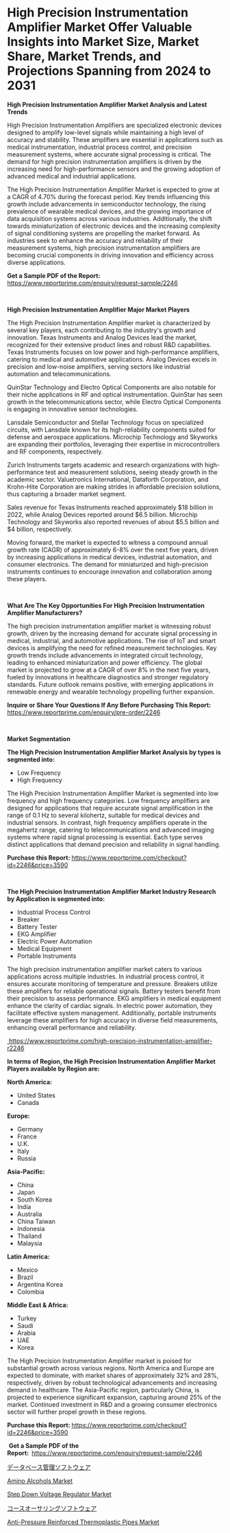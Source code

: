<p><h1>High Precision Instrumentation Amplifier Market Offer Valuable Insights into Market Size, Market Share, Market Trends, and Projections Spanning from 2024 to 2031</h1></p><p><strong>High Precision Instrumentation Amplifier Market Analysis and Latest Trends</strong></p>
<p><p>High Precision Instrumentation Amplifiers are specialized electronic devices designed to amplify low-level signals while maintaining a high level of accuracy and stability. These amplifiers are essential in applications such as medical instrumentation, industrial process control, and precision measurement systems, where accurate signal processing is critical. The demand for high precision instrumentation amplifiers is driven by the increasing need for high-performance sensors and the growing adoption of advanced medical and industrial applications.</p><p>The High Precision Instrumentation Amplifier Market is expected to grow at a CAGR of 4.70% during the forecast period. Key trends influencing this growth include advancements in semiconductor technology, the rising prevalence of wearable medical devices, and the growing importance of data acquisition systems across various industries. Additionally, the shift towards miniaturization of electronic devices and the increasing complexity of signal conditioning systems are propelling the market forward. As industries seek to enhance the accuracy and reliability of their measurement systems, high precision instrumentation amplifiers are becoming crucial components in driving innovation and efficiency across diverse applications.</p></p>
<p><strong>Get a Sample PDF of the Report:&nbsp;</strong> <a href="https://www.reportprime.com/enquiry/request-sample/2246">https://www.reportprime.com/enquiry/request-sample/2246</a></p>
<p>&nbsp;</p>
<p><strong>High Precision Instrumentation Amplifier Major Market Players</strong></p>
<p><p>The High Precision Instrumentation Amplifier market is characterized by several key players, each contributing to the industry's growth and innovation. Texas Instruments and Analog Devices lead the market, recognized for their extensive product lines and robust R&D capabilities. Texas Instruments focuses on low power and high-performance amplifiers, catering to medical and automotive applications. Analog Devices excels in precision and low-noise amplifiers, serving sectors like industrial automation and telecommunications.</p><p>QuinStar Technology and Electro Optical Components are also notable for their niche applications in RF and optical instrumentation. QuinStar has seen growth in the telecommunications sector, while Electro Optical Components is engaging in innovative sensor technologies.</p><p>Lansdale Semiconductor and Stellar Technology focus on specialized circuits, with Lansdale known for its high-reliability components suited for defense and aerospace applications. Microchip Technology and Skyworks are expanding their portfolios, leveraging their expertise in microcontrollers and RF components, respectively.</p><p>Zurich Instruments targets academic and research organizations with high-performance test and measurement solutions, seeing steady growth in the academic sector. Valuetronics International, Dataforth Corporation, and Krohn-Hite Corporation are making strides in affordable precision solutions, thus capturing a broader market segment.</p><p>Sales revenue for Texas Instruments reached approximately $18 billion in 2022, while Analog Devices reported around $6.5 billion. Microchip Technology and Skyworks also reported revenues of about $5.5 billion and $4 billion, respectively.</p><p>Moving forward, the market is expected to witness a compound annual growth rate (CAGR) of approximately 6-8% over the next five years, driven by increasing applications in medical devices, industrial automation, and consumer electronics. The demand for miniaturized and high-precision instruments continues to encourage innovation and collaboration among these players.</p></p>
<p>&nbsp;</p>
<p><strong>What Are The Key Opportunities For High Precision Instrumentation Amplifier Manufacturers?</strong></p>
<p><p>The high precision instrumentation amplifier market is witnessing robust growth, driven by the increasing demand for accurate signal processing in medical, industrial, and automotive applications. The rise of IoT and smart devices is amplifying the need for refined measurement technologies. Key growth trends include advancements in integrated circuit technology, leading to enhanced miniaturization and power efficiency. The global market is projected to grow at a CAGR of over 8% in the next five years, fueled by innovations in healthcare diagnostics and stronger regulatory standards. Future outlook remains positive, with emerging applications in renewable energy and wearable technology propelling further expansion.</p></p>
<p><strong>Inquire or Share Your Questions If Any Before Purchasing This Report:</strong> <a href="https://www.reportprime.com/enquiry/pre-order/2246">https://www.reportprime.com/enquiry/pre-order/2246</a></p>
<p>&nbsp;</p>
<p><strong>Market Segmentation</strong></p>
<p><strong>The High Precision Instrumentation Amplifier Market Analysis by types is segmented into:</strong></p>
<p><ul><li>Low Frequency</li><li>High Frequency</li></ul></p>
<p><p>The High Precision Instrumentation Amplifier Market is segmented into low frequency and high frequency categories. Low frequency amplifiers are designed for applications that require accurate signal amplification in the range of 0.1 Hz to several kilohertz, suitable for medical devices and industrial sensors. In contrast, high frequency amplifiers operate in the megahertz range, catering to telecommunications and advanced imaging systems where rapid signal processing is essential. Each type serves distinct applications that demand precision and reliability in signal handling.</p></p>
<p><strong>Purchase this Report:&nbsp;</strong><a href="https://www.reportprime.com/checkout?id=2246&price=3590">https://www.reportprime.com/checkout?id=2246&price=3590</a></p>
<p>&nbsp;</p>
<p><strong>The High Precision Instrumentation Amplifier Market Industry Research by Application is segmented into:</strong></p>
<p><ul><li>Industrial Process Control</li><li>Breaker</li><li>Battery Tester</li><li>EKG Amplifier</li><li>Electric Power Automation</li><li>Medical Equipment</li><li>Portable Instruments</li></ul></p>
<p><p>The high precision instrumentation amplifier market caters to various applications across multiple industries. In industrial process control, it ensures accurate monitoring of temperature and pressure. Breakers utilize these amplifiers for reliable operational signals. Battery testers benefit from their precision to assess performance. EKG amplifiers in medical equipment enhance the clarity of cardiac signals. In electric power automation, they facilitate effective system management. Additionally, portable instruments leverage these amplifiers for high accuracy in diverse field measurements, enhancing overall performance and reliability.</p></p>
<p><a href="https://www.reportprime.com/high-precision-instrumentation-amplifier-r2246">&nbsp;https://www.reportprime.com/high-precision-instrumentation-amplifier-r2246</a></p>
<p><strong>In terms of Region, the High Precision Instrumentation Amplifier Market Players available by Region are:</strong></p>
<p>
    <p> <strong> North America: </strong>
        <ul>
            <li>United States</li>
            <li>Canada</li>
        </ul>
        </p> 
    <p> <strong> Europe: </strong>
        <ul>
            <li>Germany</li>
            <li>France</li>
            <li>U.K.</li>
            <li>Italy</li>
            <li>Russia</li>
        </ul>
        </p> 
    <p> <strong> Asia-Pacific: </strong>
        <ul>
            <li>China</li>
            <li>Japan</li>
            <li>South Korea</li>
            <li>India</li>
            <li>Australia</li>
            <li>China Taiwan</li>
            <li>Indonesia</li>
            <li>Thailand</li>
            <li>Malaysia</li>
        </ul>
        </p> 
    <p> <strong> Latin America: </strong>
        <ul>
            <li>Mexico</li>
            <li>Brazil</li>
            <li>Argentina Korea</li>
            <li>Colombia</li>
        </ul>
        </p> 
    <p> <strong> Middle East & Africa: </strong>
        <ul>
            <li>Turkey</li>
            <li>Saudi</li>
            <li>Arabia</li>
            <li>UAE</li>
            <li>Korea</li>
        </ul>
    </p>
    </p>
<p><p>The High Precision Instrumentation Amplifier market is poised for substantial growth across various regions. North America and Europe are expected to dominate, with market shares of approximately 32% and 28%, respectively, driven by robust technological advancements and increasing demand in healthcare. The Asia-Pacific region, particularly China, is projected to experience significant expansion, capturing around 25% of the market. Continued investment in R&D and a growing consumer electronics sector will further propel growth in these regions.</p></p>
<p><strong>Purchase this Report: </strong><a href="https://www.reportprime.com/checkout?id=2246&price=3590">https://www.reportprime.com/checkout?id=2246&price=3590</a></p>
<p>&nbsp;<strong>Get a Sample PDF of the Report:&nbsp;&nbsp;</strong><a href="https://www.reportprime.com/enquiry/request-sample/2246">https://www.reportprime.com/enquiry/request-sample/2246</a></p>
<p><strong></strong></p>
<p><p><a href="https://medium.com/@kw8enloe/%E3%83%87%E3%83%BC%E3%82%BF%E3%83%99%E3%83%BC%E3%82%B9%E7%AE%A1%E7%90%86%E3%82%BD%E3%83%95%E3%83%88%E3%82%A6%E3%82%A7%E3%82%A2%E5%B8%82%E5%A0%B4-%E3%82%B0%E3%83%AD%E3%83%BC%E3%83%90%E3%83%AB%E3%81%8A%E3%82%88%E3%81%B3%E5%9C%B0%E5%9F%9F%E5%88%A5%E5%88%86%E6%9E%90-%E5%9C%B0%E5%9F%9F-%E5%9B%BD%E3%83%AC%E3%83%99%E3%83%AB%E5%88%86%E6%9E%90-%E7%AB%B6%E4%BA%89%E3%81%AE%E6%99%AF%E8%A6%B3%E3%81%AB%E7%84%A6%E7%82%B9%E3%82%92%E5%BD%93%E3%81%A6%E3%81%9F-%E5%88%86%E6%9E%90%E3%81%A8%E4%BA%88%E6%B8%AC-2024%E5%B9%B4-2031%E5%B9%B4-49df0b22f3eb">データベース管理ソフトウェア</a></p><p><a href="https://www.linkedin.com/pulse/strategic-roadmap-global-amino-alcohols-market-insights-opportunities-ksvzc?trackingId=mmtDSujBRNG5sfnc7sBFaQ%3D%3D">Amino Alcohols Market</a></p><p><a href="https://github.com/ChiragRP21/Market-Research-Report-List-6/blob/main/step-down-voltage-regulator-market.md">Step Down Voltage Regulator Market</a></p><p><a href="https://medium.com/@kw8enloe/%E3%82%B0%E3%83%AD%E3%83%BC%E3%83%90%E3%83%AB%E3%81%AA%E3%82%B3%E3%83%BC%E3%82%B9%E4%BD%9C%E6%88%90%E3%82%BD%E3%83%95%E3%83%88%E3%82%A6%E3%82%A7%E3%82%A2%E3%81%AE%E5%B8%82%E5%A0%B4%E3%82%B7%E3%82%A7%E3%82%A2%E3%81%A8%E6%88%90%E9%95%B7%E6%A9%9F%E4%BC%9A-%E3%81%8A%E3%82%88%E3%81%B32024%E5%B9%B4%E3%81%8B%E3%82%892031%E5%B9%B4%E3%81%BE%E3%81%A7%E3%81%AE%E6%9C%9F%E9%96%93%E3%81%AB%E5%B9%B4%E7%8E%877-4-%E3%81%A7%E6%88%90%E9%95%B7%E3%81%99%E3%82%8B%E5%B8%82%E5%A0%B4%E8%A6%8F%E6%A8%A1-d5381dedd4fc">コースオーサリングソフトウェア</a></p><p><a href="https://issuu.com/reportprime-2/docs/anti-pressure-reinforced-thermoplas_fcbf6717c437e2">Anti-Pressure Reinforced Thermoplastic Pipes Market</a></p></p>